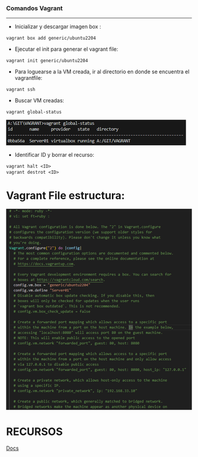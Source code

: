 ### **Comandos Vagrant**

---

* Inicializar y descargar imagen box :

```
vagrant box add generic/ubuntu2204
```

* Ejecutar el init para generar el vagrant file:

```
vagrant init generic/ubuntu2204
```

* Para loguearse a la VM creada, ir al directorio en donde se encuentra el vagrantfile:

```
vagrant ssh
```

* Buscar VM creadas:

```
vagrant global-status
```

![File](./images/list.png)

* Identificar ID y borrar el recurso:

```
vagrant halt <ID>
vagrant destrot <ID>
```

# **Vagrant File estructura:**

![File](./images/template.png)


# **RECURSOS**

[Docs](https://vagrant-intro.readthedocs.io/es/latest/destroy.html)
